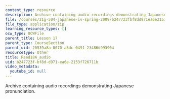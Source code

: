 ```yaml
---
content_type: resource
description: Archive containing audio recordings demonstrating Japanese pronunciation.
file: /courses/21g-504-japanese-iv-spring-2009/b247723fbf8dd971ea6e2153f726711b_Read18A_audio.zip
file_type: application/zip
learning_resource_types: []
ocw_type: OCWFile
parent_title: Lesson 17
parent_type: CourseSection
parent_uid: 20539a8a-0070-a3dc-0491-23486d993904
resourcetype: Other
title: Read18A_audio
uid: b247723f-bf8d-d971-ea6e-2153f726711b
video_metadata:
  youtube_id: null
---
```

Archive containing audio recordings demonstrating Japanese pronunciation.